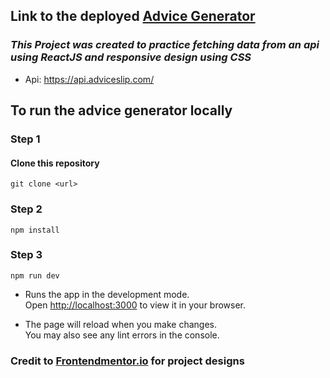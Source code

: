 ## Link to the deployed [Advice Generator](https://random-adviceme.netlify.app/)

### _This Project was created to practice fetching data from an api using ReactJS and responsive design using CSS_

* Api: https://api.adviceslip.com/

## To run the advice generator locally

### Step 1

#### Clone this repository

    git clone <url>

### Step 2

    npm install

### Step 3

    npm run dev

-   Runs the app in the development mode.\
     Open [http://localhost:3000](http://localhost:3000) to view it in your browser.

-   The page will reload when you make changes.\
     You may also see any lint errors in the console.

### Credit to [Frontendmentor.io](https://www.frontendmentor.io) for project designs

